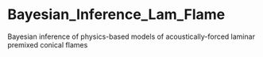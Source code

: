 # Bayesian_Inference_Lam_Flame
Bayesian inference of physics-based models of acoustically-forced laminar premixed conical flames
